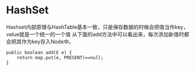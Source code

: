 # HashSet

Hashset内部原理与HashTable基本一致，只是保存数据的时候会把值当作key，value就是一个统一的一个值
从下面的add方法中可以看出来，每次添加新值时都会把其作为key存入Node中。

    public boolean add(E e) {
        return map.put(e, PRESENT)==null;
    }